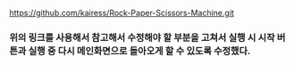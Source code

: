 https://github.com/kairess/Rock-Paper-Scissors-Machine.git
### 위의 링크를 사용해서 참고해서 수정해야 할 부분을 고쳐서 실행 시 시작 버튼과 실행 중 다시 메인화면으로 돌아오게 할 수 있도록 수정했다.

